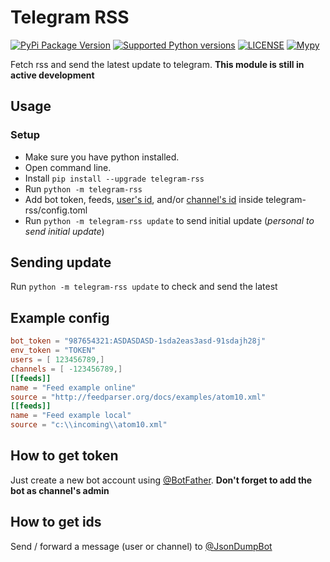 # Telegram RSS

[![PyPi Package Version](https://img.shields.io/pypi/v/telegram-rss)](https://pypi.org/project/telegram-rss/)
[![Supported Python versions](https://img.shields.io/pypi/pyversions/telegram-rss)](https://pypi.org/project/telegram-rss/)
[![LICENSE](https://img.shields.io/github/license/pentatester/telegram-rss)](https://github.com/pentatester/telegram-rss/blob/master/LICENSE)
[![Mypy](https://img.shields.io/badge/Mypy-enabled-brightgreen)](https://github.com/python/mypy)

Fetch rss and send the latest update to telegram. **This module is still in active development**

## Usage

### Setup

- Make sure you have python installed.
- Open command line.
- Install `pip install --upgrade telegram-rss`
- Run `python -m telegram-rss`
- Add bot token, feeds, [user's id](#how-to-get-ids), and/or [channel's id](#how-to-get-ids) inside telegram-rss/config.toml
- Run `python -m telegram-rss update` to send initial update (*personal to send initial update*)

## Sending update

Run `python -m telegram-rss update` to check and send the latest

## Example config

```toml
bot_token = "987654321:ASDASDASD-1sda2eas3asd-91sdajh28j"
env_token = "TOKEN"
users = [ 123456789,]
channels = [ -123456789,]
[[feeds]]
name = "Feed example online"
source = "http://feedparser.org/docs/examples/atom10.xml"
[[feeds]]
name = "Feed example local"
source = "c:\\incoming\\atom10.xml"
```

## How to get token

Just create a new bot account using [@BotFather](https://t.me/BotFather). **Don't forget to add the bot as channel's admin**

## How to get ids

Send / forward a message (user or channel) to [@JsonDumpBot](https://t.me/JsonDumpBot)
